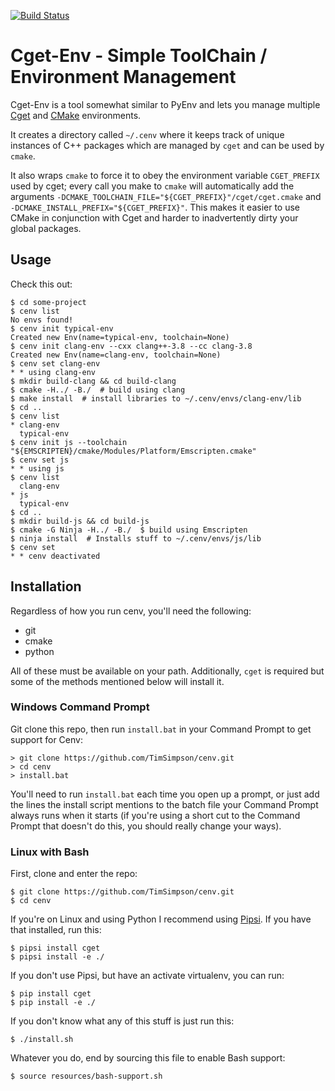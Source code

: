 [![Build Status](https://travis-ci.org/TimSimpson/cenv.svg?branch=master)](https://travis-ci.org/TimSimpson/cenv)

# Cget-Env - Simple ToolChain / Environment Management

Cget-Env is a tool somewhat similar to PyEnv and lets you manage multiple [Cget](https://github.com/pfultz2/cget) and [CMake](https://cmake.org/) environments.

It creates a directory called `~/.cenv` where it keeps track of unique instances of C++ packages which are managed by `cget` and can be used by `cmake`.

It also wraps `cmake` to force it to obey the environment variable `CGET_PREFIX` used by cget; every call you make to `cmake` will automatically add the arguments `-DCMAKE_TOOLCHAIN_FILE="${CGET_PREFIX}"/cget/cget.cmake` and `               -DCMAKE_INSTALL_PREFIX="${CGET_PREFIX}"`. This makes it easier to use CMake in conjunction with Cget and harder to inadvertently dirty your global packages.

## Usage

Check this out:

    $ cd some-project
    $ cenv list
    No envs found!
    $ cenv init typical-env
    Created new Env(name=typical-env, toolchain=None)
    $ cenv init clang-env --cxx clang++-3.8 --cc clang-3.8
    Created new Env(name=clang-env, toolchain=None)
    $ cenv set clang-env
    * * using clang-env
    $ mkdir build-clang && cd build-clang
    $ cmake -H../ -B./  # build using clang
    $ make install  # install libraries to ~/.cenv/envs/clang-env/lib
    $ cd ..
    $ cenv list
    * clang-env
      typical-env
    $ cenv init js --toolchain "${EMSCRIPTEN}/cmake/Modules/Platform/Emscripten.cmake"
    $ cenv set js
    * * using js
    $ cenv list
      clang-env
    * js
      typical-env
    $ cd ..
    $ mkdir build-js && cd build-js
    $ cmake -G Ninja -H../ -B./  $ build using Emscripten
    $ ninja install  # Installs stuff to ~/.cenv/envs/js/lib
    $ cenv set
    * * cenv deactivated

## Installation

Regardless of how you run cenv, you'll need the following:

* git
* cmake
* python

All of these must be available on your path. Additionally, `cget` is required but some of the methods mentioned below will install it.

### Windows Command Prompt

Git clone this repo, then run `install.bat` in your Command Prompt to get support for Cenv:

    > git clone https://github.com/TimSimpson/cenv.git
    > cd cenv
    > install.bat

You'll need to run `install.bat` each time you open up a prompt, or just add the lines the install script mentions to the batch file your Command Prompt always runs when it starts (if you're using a short cut to the Command Prompt that doesn't do this, you should really change your ways).

### Linux with Bash

First, clone and enter the repo:

    $ git clone https://github.com/TimSimpson/cenv.git
    $ cd cenv

If you're on Linux and using Python I recommend using [Pipsi](https://github.com/mitsuhiko/pipsi). If you have that installed, run this:

    $ pipsi install cget
    $ pipsi install -e ./

If you don't use Pipsi, but have an activate virtualenv, you can run:

    $ pip install cget
    $ pip install -e ./

If you don't know what any of this stuff is just run this:

    $ ./install.sh

Whatever you do, end by sourcing this file to enable Bash support:

    $ source resources/bash-support.sh
